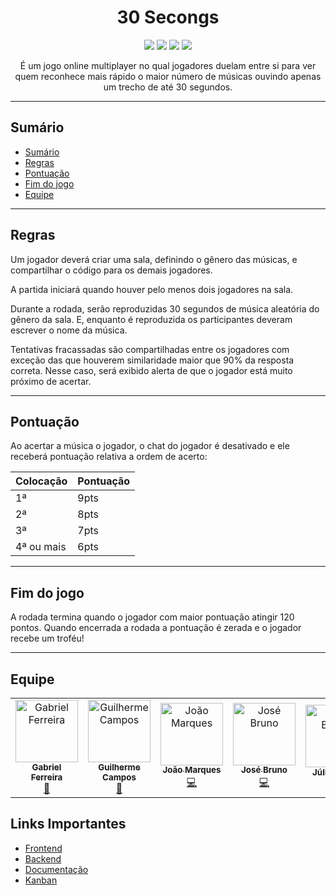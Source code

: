 <h1 align="center">30 Secongs</h1>

<p align="center">
<img src="https://img.shields.io/github/last-commit/bihellzin/if977?style=plastic" />
<img src="https://img.shields.io/github/repo-size/bihellzin/if977" />
<img src="https://img.shields.io/github/stars/bihellzin/if977?style=plastic" />
<img src="https://img.shields.io/github/watchers/bihellzin/if977?style=plastic" />
</p>

<p align="center">
É um jogo online multiplayer no qual jogadores duelam entre si para ver quem reconhece mais rápido o maior número de músicas ouvindo apenas um trecho de até 30 segundos.
</p>

---

## Sumário

<!--ts-->
- [Sumário](#sumário)
- [Regras](#regras)
- [Pontuação](#pontuação)
- [Fim do jogo](#fim-do-jogo)
- [Equipe](#equipe)
  <!--te-->
  
---

## Regras

Um jogador deverá criar uma sala, definindo o gênero das músicas, e compartilhar o código para os demais jogadores.

A partida iniciará quando houver pelo menos dois jogadores na sala.

Durante a rodada, serão reproduzidas 30 segundos de música aleatória do gênero da sala. E, enquanto é reproduzida os participantes deveram escrever o nome da música.

Tentativas fracassadas são compartilhadas entre os jogadores com exceção das que houverem similaridade maior que 90% da resposta correta. Nesse caso, será exibido alerta de que o jogador está muito próximo de acertar.

---

## Pontuação

Ao acertar a música o jogador, o chat do jogador é desativado e ele receberá pontuação relativa a ordem de acerto:

| Colocação  | Pontuação |
| ---------- | --------- |
| 1ª         | 9pts      |
| 2ª         | 8pts      |
| 3ª         | 7pts      |
| 4ª ou mais | 6pts      |

---

## Fim do jogo

A rodada termina quando o jogador com maior pontuação atingir 120 pontos. Quando encerrada a rodada a pontuação é zerada e o jogador recebe um troféu!

---

## Equipe

<!-- ALL-CONTRIBUTORS-LIST:START - Do not remove or modify this section -->
<table>
  <tr>
    <td align="center"><a href="https://github.com/bihellzin"><img src="https://avatars.githubusercontent.com/u/49006461?s=460&u=64e9102106d36ba82b93113e5612a9a8996dbd3a&v=4" width="100px;" alt="Gabriel Ferreira"/><br /><sub><b>Gabriel Ferreira</b></sub></a><br /><a href="https://github.com/bihellzin"title="Frontend">🎨</a></td>
    <td align="center"><a href="https://github.com/guilhermeguerrac"><img src="https://avatars.githubusercontent.com/u/45825846?s=460&u=e633ecf1f6bb591eb01726b4642a74fe4ed6b1a3&v=4" width="100px;" alt="Guilherme Campos"/><br /><sub><b>Guilherme Campos</b></sub></a><br /><a href="https://github.com/guilhermeguerrac"title="Frontend">🎨</a></td>
    <td align="center"><a href="https://github.com/joaomarkis"><img src="https://avatars.githubusercontent.com/u/44407300?s=460&u=65567ccfa9903107c4a6fb441989ecd3da224374&v=4" width="100px;" alt="João Marques"/><br /><sub><b>João Marques</b></sub></a><br /><a href="https://github.com/joaomarkis"title="Backend">💻</a></td>
     <td align="center"><a href="https://github.com/brunofariasdeo"><img src="https://avatars.githubusercontent.com/u/42921279?s=460&u=ada2f7bbcb378035d9ae5b83c2cd3bc7de0ce373&v=4" width="100px;" alt="José Bruno"/><br /><sub><b>José Bruno</b></sub></a><br /><a href="https://github.com/brunofariasdeo"title="Backend">💻</a></td>
    <td align="center"><a href="https://github.com/kaesarz"><img src="https://avatars.githubusercontent.com/u/35826588?s=460&u=1088d3ef2ce85238b647f51a1366a553b47846f7&v=4" width="100px;" alt="Júlio Barros"/><br /><sub><b>Júlio Barros</b></sub></a><br /><a href="https://github.com/kaesarz"title="Fullstack">👨‍💻</a></td>
    <td align="center"><a href="https://github.com/Renabouj"><img src="https://avatars.githubusercontent.com/u/52055583?s=460&v=4 " width="100px;" alt="Renato Ferreira"/><br /><sub><b>Renato Ferreira</b></sub></a><br /><a href="https://github.com/Renabouj"title="Backend">💻</a></td>
  </tr>
</table>
<!-- ALL-CONTRIBUTORS-LIST:END -->


## Links Importantes
- [Frontend](http://frontend-30.herokuapp.com/)
- [Backend](http://backend-30.herokuapp.com/)
- [Documentação](https://github.com/bihellzin/if977/wiki)
- [Kanban](https://trello.com/invite/b/ZcWGLFUx/45d995613fa71e0e42270c132d9953e2/30-secongs)

